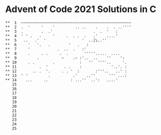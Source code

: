# Advent of Code 2021 Solutions in C

    **  1  ~~~~~~~~~~~~~~~~~~~~~~~~~~~~~~~~~~~~~~~~~~~~~~~~~
    **  2  .  '     '    '         .. ..    .    .  . ..''''
    **  3  .        .  .'                  .  .  '   :      
    **  4  ' ' .   .     '     .  . .  .   .'    ....'      
    **  5   ..   .'  '                '  ..|\..''           
    **  6     '   '.   .        '   .   :                   
    **  7     '            .  ..  .   :'                    
    **  8     .     . .     .  .       '''''.....  ....     
    **  9         .          ~    .~ :'..  ..    ''    ':   
    ** 10     . .        .           :   ''  ''''..     '.  
    ** 11          .  '       . .    :             '..'. :  
    ** 12       .. .  '.     . . '  :       :'''..   ..' :  
    ** 13  ' '         .          .'    ..''      ''' ...:  
    ** 14    ...     ..          : ...''  ..':   ....'      
       15  
       16  
       17  
       18  
       19  
       20  
       21  
       22  
       23  
       24  
       25   
